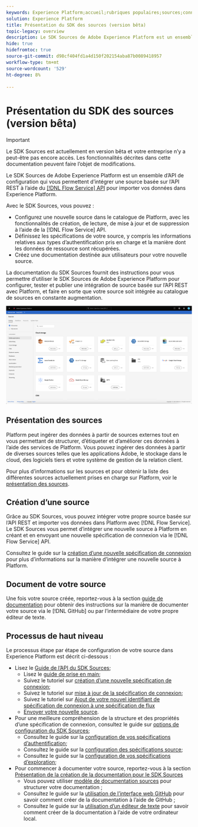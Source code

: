 ```yaml
---
keywords: Experience Platform;accueil;rubriques populaires;sources;connecteurs;connecteurs source;sdk sources;sdk;SDK
solution: Experience Platform
title: Présentation du SDK des sources (version bêta)
topic-legacy: overview
description: Le SDK Sources de Adobe Experience Platform est un ensemble d’API de configuration qui vous permettent d’intégrer une source basée sur l’API REST à l’aide de l’API Flow Service pour importer vos données dans Experience Platform.
hide: true
hidefromtoc: true
source-git-commit: d98cf404fd1a4d150f202154aba87b0089418957
workflow-type: tm+mt
source-wordcount: '529'
ht-degree: 8%

---
```


# Présentation du SDK des sources (version bêta)

>[!IMPORTANT]
>
>Le SDK Sources est actuellement en version bêta et votre entreprise n’y a peut-être pas encore accès. Les fonctionnalités décrites dans cette documentation peuvent faire l’objet de modifications.

Le SDK Sources de Adobe Experience Platform est un ensemble d’API de configuration qui vous permettent d’intégrer une source basée sur l’API REST à l’aide du [[!DNL Flow Service] API](https://www.adobe.io/experience-platform-apis/references/flow-service/) pour importer vos données dans Experience Platform.

Avec le SDK Sources, vous pouvez :

* Configurez une nouvelle source dans le catalogue de Platform, avec les fonctionnalités de création, de lecture, de mise à jour et de suppression à l’aide de la [!DNL Flow Service] API.
* Définissez les spécifications de votre source, y compris les informations relatives aux types d’authentification pris en charge et la manière dont les données de ressource sont récupérées.
* Créez une documentation destinée aux utilisateurs pour votre nouvelle source.

La documentation du SDK Sources fournit des instructions pour vous permettre d’utiliser le SDK Sources de Adobe Experience Platform pour configurer, tester et publier une intégration de source basée sur l’API REST avec Platform, et faire en sorte que votre source soit intégrée au catalogue de sources en constante augmentation.

![catalogue](./assets/catalog.png)

## Présentation des sources

Platform peut ingérer des données à partir de sources externes tout en vous permettant de structurer, d’étiqueter et d’améliorer ces données à l’aide des services de Platform. Vous pouvez ingérer des données à partir de diverses sources telles que les applications Adobe, le stockage dans le cloud, des logiciels tiers et votre système de gestion de la relation client.

Pour plus d’informations sur les sources et pour obtenir la liste des différentes sources actuellement prises en charge sur Platform, voir le [présentation des sources](../home.md).

## Création d’une source

Grâce au SDK Sources, vous pouvez intégrer votre propre source basée sur l’API REST et importer vos données dans Platform avec [!DNL Flow Service]. Le SDK Sources vous permet d’intégrer une nouvelle source à Platform en créant et en envoyant une nouvelle spécification de connexion via le [!DNL Flow Service] API.

Consultez le guide sur la [création d’une nouvelle spécification de connexion](./api/api-overview.md) pour plus d’informations sur la manière d’intégrer une nouvelle source à Platform.

## Document de votre source

Une fois votre source créée, reportez-vous à la section [guide de documentation](./documentation/doc-overview.md) pour obtenir des instructions sur la manière de documenter votre source via le [!DNL GitHub] ou par l’intermédiaire de votre propre éditeur de texte.

## Processus de haut niveau

Le processus étape par étape de configuration de votre source dans Experience Platform est décrit ci-dessous :

* Lisez le [Guide de l’API du SDK Sources](./api/api-overview.md);
   * Lisez le [guide de prise en main](./api/getting-started.md);
   * Suivez le tutoriel sur [création d’une nouvelle spécification de connexion](./api/create.md);
   * Suivez le tutoriel sur [mise à jour de la spécification de connexion](./api/update-connection-specs.md);
   * Suivez le tutoriel sur [Ajout de votre nouvel identifiant de spécification de connexion à une spécification de flux](./api/update-flow-specs.md)
   * [Envoyer votre nouvelle source](./api/submit.md).
* Pour une meilleure compréhension de la structure et des propriétés d’une spécification de connexion, consultez le guide sur [options de configuration du SDK Sources](./config/config.md);
   * Consultez le guide sur la [configuration de vos spécifications d’authentification](./config/authspec.md);
   * Consultez le guide sur la [configuration des spécifications source](./config/sourcespec.md);
   * Consultez le guide sur la [configuration de vos spécifications d’exploration](./config/explorespec.md);
* Pour commencer à documenter votre source, reportez-vous à la section [Présentation de la création de la documentation pour le SDK Sources](./documentation/doc-overview.md)
   * Vous pouvez utiliser [modèle de documentation sources](./documentation/template.md) pour structurer votre documentation ;
   * Consultez le guide sur la [utilisation de l’interface web GitHub](./documentation/github.md) pour savoir comment créer de la documentation à l’aide de GitHub ;
   * Consultez le guide sur la [utilisation d’un éditeur de texte](./documentation/text-editor.md) pour savoir comment créer de la documentation à l’aide de votre ordinateur local.

